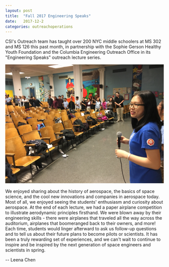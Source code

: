 ```yaml
---
layout: post
title:  "Fall 2017 Engineering Speaks"
date:   2017-12-2
categories: outreachoperations
---
```

CSI's Outreach team has taught over 200 NYC middle schoolers at MS 302 and MS 126 this past month, in partnership with the Sophie Gerson Healthy Youth Foundation and the Columbia Engineering Outreach Office in its "Engineering Speaks" outreach lecture series.  

<p align="center">
	<img src="/assets/media/img/outreach-operations/engineering-speaks.jpg">
</p>

We enjoyed sharing about the history of aerospace, the basics of space science, and the cool new innovations and companies in aerospace today. Most of all, we enjoyed seeing the students' enthusiasm and curiosity about aerospace. At the end of each lecture, we had a paper airplane competition to illustrate aerodynamic principles firsthand. We were blown away by their engineering skills - there were airplanes that traveled all the way across the auditorium, airplanes that boomeranged back to their owners, and more! Each time, students would linger afterward to ask us follow-up questions and to tell us about their future plans to become pilots or scientists. It has been a truly rewarding set of experiences, and we can't wait to continue to inspire and be inspired by the next generation of space engineers and scientists in spring.

-- Leena Chen

